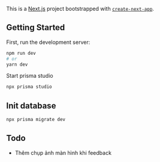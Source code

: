 This is a [Next.js](https://nextjs.org/) project bootstrapped with [`create-next-app`](https://github.com/vercel/next.js/tree/canary/packages/create-next-app).

## Getting Started



First, run the development server:

```bash
npm run dev
# or
yarn dev
```

Start prisma studio
```bash
npx prisma studio
```

## Init database
```bash
npx prisma migrate dev
```

## Todo
- Thêm chụp ảnh màn hình khi feedback